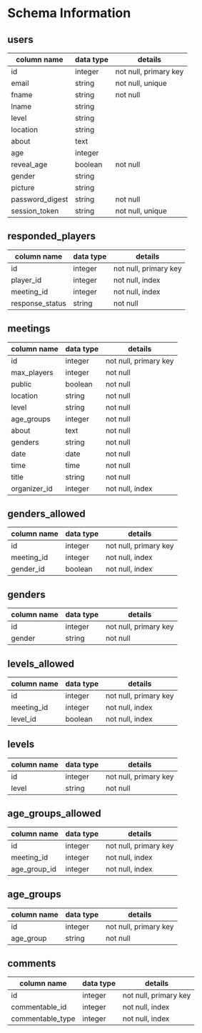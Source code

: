 # Schema Information
## users
column name     | data type | details
----------------|-----------|-----------------------
id              | integer   | not null, primary key
email           | string    | not null, unique
fname           | string    | not null
lname           | string    |
level           | string    |
location        | string    |
about           | text      |
age             | integer   |
reveal_age      | boolean   | not null
gender          | string    |
picture         | string    |
password_digest | string    | not null
session_token   | string    | not null, unique



## responded_players
column name     | data type | details
----------------|-----------|-----------------------
id              | integer   | not null, primary key
player_id       | integer   | not null, index
meeting_id      | integer   | not null, index
response_status | string    | not null





## meetings
column name     | data type | details
----------------|-----------|-----------------------
id              | integer   | not null, primary key
max_players     | integer   | not null
public          | boolean   | not null
location        | string    | not null
level           | string    | not null
age_groups      | integer   | not null
about           | text      | not null
genders         | string    | not null
date            | date      | not null
time            | time      | not null
title           | string    | not null
organizer_id    | integer   | not null, index



## genders_allowed
column name     | data type | details
----------------|-----------|-----------------------
id              | integer   | not null, primary key
meeting_id      | integer   | not null, index
gender_id       | boolean   | not null, index

## genders
column name     | data type | details
----------------|-----------|-----------------------
id              | integer   | not null, primary key
gender          | string    | not null

## levels_allowed
column name     | data type | details
----------------|-----------|-----------------------
id              | integer   | not null, primary key
meeting_id      | integer   | not null, index
level_id        | boolean   | not null, index

## levels
column name     | data type | details
----------------|-----------|-----------------------
id              | integer   | not null, primary key
level           | string    | not null


## age_groups_allowed
column name     | data type | details
----------------|-----------|-----------------------
id              | integer   | not null, primary key
meeting_id      | integer   | not null, index
age_group_id    | integer   | not null, index

## age_groups
column name     | data type | details
----------------|-----------|-----------------------
id              | integer   | not null, primary key
age_group       | string    | not null

## comments
column name     | data type | details
----------------|-----------|-----------------------
id              | integer   | not null, primary key
commentable_id  | integer   | not null, index
commentable_type| integer   | not null, index
